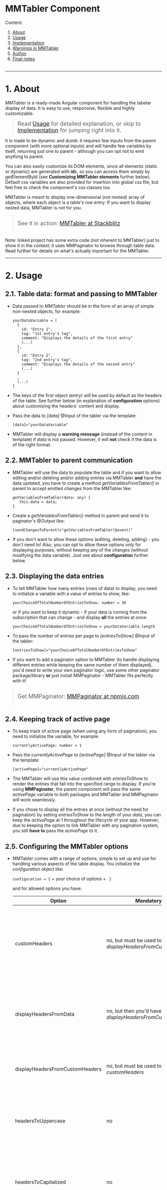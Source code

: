 # MMTabler Component

Content:
1. [About](#1-about)
2. [Usage](#2-usage)
3. [Implementation](#3-implementation)
4. [Warnings in MMTabler](#4-warnings-in-mmtabler)
5. [Author](#5-author)
6. [Final notes](#7-final-notes)
<br><br>

---

# 1. About

_MMTabler_ is a ready-made Angular component for handling the tabelar display of data. It is easy to use, responsive, flexible and highly customizable.

><font size="4">Read [Usage](#2-usage) for detailed explanation, or skip to [Implementation](#3-implementation) for jumping right into it.</font>

It is made to be dynamic and dumb: it requires few inputs from the parent component (with more optional inputs) and will handle few variables by itself, returning just one to parent - although you can opt not to emit anything to parent.

You can also easily customize its DOM elements, since all elements (static or dynamic) are generated with **id**s, so you can access them simply by getElementById (see **Customizing MMTabler elements** further below). Default css variables are also provided for insertion into global css file, but feel free to check the component's css classes too.

MMTabler is meant to display one-dimensional (not nested) array of objects, where each object is a table's row entry. If you want to display nested data, MMTabler is not for you. 

><br><font size="4">See it in action: [MMTabler at Stackblitz](https://stackblitz.com/edit/angular-ivy-en2da4)<br><br></font>

Note: linked project has some extra code (not inherent to MMTabler) just to show it in the context: it uses MMPaginator to browse through table data. Read further for details on what's actually important for the MMTabler.

---

# 2. Usage

## 2.1. Table data: format and passing to MMTabler

- Data passed to _MMTabler_ should be in the form of an array of simple non-nested objects, for example:

  ```
  yourDataVariable = [
    {
      id: "Entry 1",
      tag: "1st entry's tag",
      comment: "Displays the details of the first entry"
      (...)
    },
    {
      id: "Entry 2",
      tag: "2nd entry's tag",
      comment: "Displays the details of the second entry"
      (...)
    }
    ,
    (...)
  ]
  ```

- The keys of the first object (entry) will be used by default as the headers of the table. See further below (in explanation of **configuration** options) about customizing the headers' content and display.

- Pass the data to _[data]_ @Input of the tabler via the template:

  `[data]="yourDataVariable"`

- MMTabler will display a **warning message** (instead of the content in template) if _data_ is not passed. However, it will **not** check if the data is of the right format.

## 2.2. MMTabler to parent communication

- MMTabler will use the data to populate the table and if you want to allow editing and/or deleting and/or adding entries via MMTabler **and** have the data updated, you have to create a method _getVariablesFromTabler()_ in parent to accept emitted changes from the MMTabler like:

   ```
   getVariablesFromTabler(data: any) {
      this.data = data;
   }
   ```

- Create a _getVariablesFromTabler()_ method in parent and send it to paginator's @Output like:

  `(sendChangesToParent)="getVariablesFromTabler($event)"`

- If you don't want to allow these options (editing, deleting, adding) - you don't need to! Also, you can opt to allow these options only for displaying purposes, without keeping any of the changes (without modifying the data variable). Just see about **configuration** further below. 

## 2.3. Displaying the data entries

- To tell MMTabler how many entries (rows of data) to display, you need to initialize a variable with a value of entries to show, like:

  `yourChoiceOfTotalNumberOfEntriesToShow: number = 30`

  or if you want to keep it dynamic - if your data is coming from the subscription that can change - and display **all** the entries at once:

  `yourChoiceOfTotalNumberOfEntriesToShow = yourDataVariable.length`

- To pass the number of entries per page to _[entriesToShow]_ @Input of the tabler:

  `[entriesToShow]="yourChoiceOfTotalNumberOfEntriesToShow"`

- If you want to add a paginator option to MMTabler (to handle displaying different entries while keeping the same number of them displayed), you'd need to write your own paginator logic, use some other paginator package/library **or** just install MMPaginator - MMTabler fits perfectly with it!

><br><font size="4">Get MMPaginator: [MMPaginator at npmjs.com](https://www.npmjs.com/package/mmpaginator)<br><br></font>


## 2.4. Keeping track of active page

- To keep track of active page (when using any form of pagination), you need to initialize the variable, for example:

  `currentlyActivePage: number = 1`

- Pass the _currentlyActivePage_ to _[activePage]_ @Input of the tabler via the template:

  `[activePage]="currentlyActivePage"` 

- The MMTabler will use this value combined with _entriesToShow_ to render the entries that fall into the specified range to display. If you're using **MMPaginator**, the parent component will pass the same _activePage_ variable to both packages and MMTabler and MMPaginator will work seamlessly.

- If you chose to display all the entries at once (without the need for pagination) by setting _entriesToShow_ to the length of your _data_, you can keep the _activePage_ at 1 throughout the lifecycle of your app. However, due to keeping the option to link MMTabler with any pagination system, you still **have to** pass the _activePage_ to it.


## 2.5. Configuring the MMTabler options

- MMTabler comes with a range of options, simple to set up and use for handling various aspects of the table display. You initialize the _configuration_ object like:

  `configuration = {` + your choice of options + ` }`

  and for allowed options you have:

  | Option | Mandatory? | Description | Example |
  |--------|------------|-------------|---------|
  | customHeaders |  no, but must be used together with _displayHeadersFromCustomHeaders_ | used to set new headers (as strings), instead of keys from the first object in _data_ | set new headers by using existing keys of your _data_ objects as keys, and give them values of your new headers, i.e. if you used the example from above, where your _data_ objects have keys as: _id_, _tag_ and _comment_,  set it like: **customHeaders: { id: 'Header 1', tag: 'Ha, tag!', comment: 'Co mm ent' }** |
  | displayHeadersFromData | no, but then you'd have to use _displayHeadersFromCustomHeaders_ | if set to **true**, MMTabler will use keys from the first object in your _data_ as headers for table. If set to **false**, you have to set _displayHeadersFromCustomHeaders_ to **true**<br>You must bave either _displayHeadersFromData_ or _displayHeadersFromCustomHeaders_ set to true! | **displayHeadersFromData: true** |
  | displayHeadersFromCustomHeaders | no, but must be used together with _customHeaders_ | used to tell MMTabler if it should use the _customHeaders_ (above) for table headers.<br>If you are not using _customHeaders_, you can omit this option, but you **must** have _displayHeadersFromData_ set to **true** | to use the headers defined as in _customHeaders_ above, set it to true: **displayHeadersFromData: true** |
  | headersToUppercase | no | if set to **true**, MMTabler will display headers in ALL CAPS. If set to **false** or omitted, this change won't be applied.<br>You can have only one of these options set to **true**: _headersToUppercase_, _headersToCapitalized_, _headersToLowercase_ | **headersToUppercase: true** |
  | headersToCapitalized | no | if set to **true**, MMTabler will display headers with first of the header letter capitalized, and all others in lowercase. If set to **false** or omitted, this change won't be applied.<br>You can have only one of these options set to **true**: _headersToUppercase_, _headersToCapitalized_, _headersToLowercase_  | **headersToCapitalized: false** |
  | headersToLowercase | no | if set to **true**, MMTabler will display headers in lowercase. If set to **false** or omitted, this change won't be applied.<br>You can have only one of these options set to **true**: _headersToUppercase_, _headersToCapitalized_, _headersToLowercase_ | **headersToLowercase: false** |
  | initialOrderBy | no | sets which header to use for initial sorting of the table data. The sorting will be initialized in ascending order | **initialOrderBy: 'id'** |
  | allowOptions | no | If set to **true**, MMTabler will expect to have at least one of the next 3 options set to **true** too. If set to **false** or omitted, next 3 options can be omitted too.| **allowOptions: true**|
  | allowEdit | no, but must be used together with _allowOptions_ | if set to **true**, you will get a popover with 'Edit' option when clicking on a table row. | **allowEdit: true** |
  | allowDelete | no, but must be used together with _allowOptions_ | if set to **true**, you will get a popover with 'Delete' option when clicking on a table row. | **allowDelete: true** |
  | allowAdd | no, but must be used together with _allowOptions_ | if set to **true**, you will get a popover with 'Add' (new) option when clicking on a table row. | **allowAdd: true** |
  | txtEdit | no | custom text for 'Edit' button; makes sense only if _allowEdit_ is set to **true** | **txtEdit: 'Izmeni'** |
  | txtDelete | no | custom text for 'Delete' button; makes sense only if _allowDelete_ is set to **true** | **txtDelete: 'Obriši'** |
  | txtAdd | no | custom text for 'Add' button; makes sense only if _allowAdd_ is set to **true** | **txtAdd: 'Dodaj'** |
  | txtCancel | no | custom text for 'Cancel' button; makes sense only if any of the 3 options above (_allowEdit_, _allowDelete_, _allowAdd_) is set to **true** | **txtCancel: 'Odustani'** |
  | txtConfirmDelete | no | custom text for 'Do you really want to delete this entry?' text; makes sense only if _allowDelete_ is set to **true** | **txtConfirmDelete: 'Želiš li zaista da obrišeš ovaj sadržaj?'** |
  | sendChanges | no | used to emit to parent the changes in data entries; makes sense only if options to 'edit', 'delete' or 'add' are set to **true**.<br>If used, you need to set _getVariablesFromTabler()_ method in parent, too | **sendChanges: true** |

- So the _configuration_ object might look something like this, for example:

  ```
  configuration = {
    displayHeadersFromData: true,
    headersToCapitalized: true,
    allowOptions: true,
    allowEdit: true,
    sendChanges: true
  }
  ```

## 2.6. CSS details and accessing elements' properties

- MMTabler has its own css classes, but they depend on variables that you'll use in your global css styles file. You can change the colours, border, shadows etc. by changing the variables' values. Read **Implementation** for how to use them.

- All DOM elements of the MMTabler have their distinctive IDs, so if you need you can easily access any of them by _getElementById_. This documentation file is already rather long, so for the list of available IDs you should just look at the source of html once you install the MMTabler.

---

# 3. Implementation

## 3.1. Customizing MMTabler elements

- You can (and **should**) edit your global .css file (_styles.css_ in web app, or _global.css_ in your Ionic mobile app) by adding the following css code and edit it further to suit your design preferences:


```
:root {
  /* MMTabler variables */
  --table-border: 1px solid rgb(0, 0, 0);
  /* headers */
  --header-text-font-size: 13px;
  --header-text-font-color: rgb(0, 0, 0);
  --header-background-color: rgb(177, 220, 255);
  --header-border-bottom-color: rgb(57, 117, 145);
  /* rows */
  --row-text-font-size: 12px;
  --row-text-font-color: rgb(0, 0, 0);
  --row-background-color: rgb(255, 255, 255);
  --row-background-color-nth-child: rgb(235, 245, 255);
  --row-hover-background-color: rgb(203, 232, 255);
  /* sorting icons */
  --sorting-icons-font-size: 14px;
  --sorting-icons-font-color: rgb(0, 0, 0);
  /* warning messages */
  --warning-background-color: rgb(209, 74, 74);
  --warning-font-color: rgb(255, 255, 255);
  --warning-font-size: 12px;
  /* options popover */
  --options-container-background-color: rgb(255, 255, 255);
  --options-container-border: 1px solid rgb(0, 0, 0);
  --options-button-close-color: rgb(111, 174, 216);
  --options-button-close-color-hover: rgb(0, 0, 0);
  --options-button-close-size: 13px;
  --options-pointer-color: rgb(0, 0, 0);
  /* options buttons */
  --buttons-background-color: rgb(235, 245, 255);
  --buttons-font-size: 13px;
  --buttons-border: 1px solid rgb(0, 0, 0);
  --buttons-font-color: rgb(0, 0, 0);
  --buttons-background-color-hover: rgb(203, 232, 255);
  --buttons-background-color-selected: rgb(177, 220, 255);
  /* single option */
  --option-title-font-size: 13px;
  --option-subtitle-font-size: 11px;
  --option-key-font-size: 13px;
  --option-key-font-color: rgb(0, 0, 0);
  --option-border: 1px solid rgb(0, 0, 0);
  --option-background-color: rgb(255, 255, 255);
  --option-single-background-color: rgb(235, 245, 255);
  --textarea-background-color: rgb(255, 255, 255);
  --textarea-font-color: rgb(0, 0, 0);
  --textarea-font-size: 13px;
  /* general typing */
  --fonts: Verdana, Arial, Tahoma, Serif;
  /* styling */
  --border-radius: 8px;
  --border-thin-dark: 1px solid rgba(0, 0, 0);
  --box-shadow: 0px 2px 10px 2px rgb(212, 212, 212);
}
```

- If you already have variables defined in your _root_, just paste there the values after _/* MMTabler variables */_ comment and before the last bracket.

- IDs of the individual elements are too long to list, but they all start with _mmtabler-_ so it's easy to find them. 
  Access them easily by `document.getElementById(`**theIDyouWant**`)`

## 3.2. Parent component and modules

### 3.2.1. Importing the library module

- Import the paginator:

  `import { MMTablerModule } from 'mmtabler';`

- Add it to _imports_:

  `imports: [ MMTablerModule ]`

### 3.2.2. Changes in parent's .ts file

- Initialize the variables you'll send to MMTabler (read **Usage** above, to see about possible differences in handling the variables):

  ```
    data: any[] = []; // or however you name your data var
    activePage: number = 1; // or however you name your active page var
    entriesToShow: number = 5; // or however you name your entries per page var; min 1, max == data.length

  ```

- Set configuration details, initilize them Like this (see **Usage** above for details, this is an example that uses all options):

  ```
  configuration = {
    // custom table headers
    customHeaders: { id: 'Header 1', name: 'Header 2', tag: 'Header 3' },
    // handling table headers content
    displayHeadersFromData: false,
    displayHeadersFromCustomHeaders: true,
    // handlig display of headers text
    headersToUppercase: false, // optional
    headersToCapitalized: true, // optional
    headersToLowercase: false, // optional
    // sorting details
    initialOrderBy: 'Header 1', // initial key (header name) to sort by
    allowOptions: true, // allowing edit, delete, add options on table
    allowEdit: true, // allow edit option
    allowDelete: true, // alow delete option
    allowAdd: true, // allow add option
    // text
    txtEdit: 'Edit 1', // text for 'Edit' button
    txtDelete: 'Delete 2', // text for 'Delete' button
    txtAdd: 'Add 3', // text for 'Add' button
    txtCancel: 'Cancel 4', // text for 'Cancel' button
    txtConfirmDelete: 'Do you really really really want to delete this entry?', // text for 'Are you sure you want to delete this entry?' text
    // if MMTabler is allowed to send changed data back to parent
    sendChanges: true,
  };
  ```
  Of course, strings like 'Header 1', 'Delete 2' etc are here as an example: use any string you want.

- Use this method to receive value emitted from MMTabler (if you're going to use edit, delete or add options):

  ```
    getVariablesFromTabler(data: any) {
        this.data = data; // instead of 'this.data' you should use your own data var, like 'this.myDataArray
    }
  ```

### 3.2.1. Changes in parent's template / html

- Paste this block of code into your html where you want the MMTabler to appear:

  ```
  <mm-tabler
    [data]="data"
    [activePage]="activePage"
    [entriesToShow]="entriesToShow"
    [configuration]="configuration"
    (sendChangesToParent)="getVariablesFromTabler($event)"
  ></mm-tabler>
  ```

- Keep in mind: _activePage_ and _entriesToShow_ can be used in your own pagination code, but they fit perfectly with MMPaginator package too - so if you use the MMPaginator, you can just paste its code under this block. 

---

# 4. Warnings in MMTabler

- MMTabler has several warning messages that it'll display instead of the (expected) content if you don't pass it the values in right format or if there are mismatches.

- If you didn't pass the _data_ for table:

  ><b>DATA MISSING</b><br>You didn't provide any data for the table content. Please pass some data to [data] input.

- If you didn't pass the _activePage_ value:

  ><b>DATA MISSING</b><br>You didn't provide activePage (as number) to the table. Please pass some value to [activePage] input.

- If you didn't pass _entriesToShow_ value:

  ><b>DATA MISSING</b><br>You didn't provide (number of) entriesToShow to the table. Please pass some value to [entriesToShow] input.

- If you wanted you use custom headers, but you didn't set them in configuration:

  ><b>HEADERS MISSING</b><br>Your setting in configuration sets 'displayHeadersFromDataHeaders' to 'true', but you haven't supplied 'customHeaders' to take headers from!

- If you set _allowOptions_ to **true** but forgot to set any of the individual options (edit, delete, add) to **true**:

  ><b>OPTIONS MISSING</b><br>Your setting in configuration sets 'allowOptions' to 'true', but you haven't supplied any particular option as 'true' (allowEdit, allowDelete or allowAdd).

- If you set configuration to use both the headers from _data_ **and** the headers from _customHeaders_:

  ><b>HEADERS COLLISION</b><br>Your setting in configuration sets both 'displayHeadersFromData' and 'displayHeadersFromCustomHeaders' to 'true', but you can only have one of those options set to 'true'.

- If you accidentally set configuration to use all three possible css displays of headers:

  ><b>HEADERS STYLES COLLISION</b><br>Your setting in configuration sets 'headersToUppercase', 'headersToCapitalized' and 'headersToLowercase' to 'true', but you can have only one of those set to 'true'.

- If you accidentally set configuration to use two of the possible css displays of headers:

  ><b>HEADERS STYLES COLLISION</b><br>Your setting in configuration sets two of these options to 'true': 'headersToUppercase', 'headersToCapitalized' or 'headersToLowercase', but you can have only one of those set to 'true'.

- If you wanted to use custom headers and order it initially, but you set the wrong (non-existent) header name in _initialOrderBy_:

  ><b>HEADERS MISMATCH</b><br>Your setting in configuration sets 'displayHeadersFromCustomHeaders' to 'true', but the value you passed for 'initialOrderBy' is not included in your 'customHeaders'. Check the values for typos

- If you didn't pass _configuration_ value to MMTabler at all:

  ><b>CONFIGURATION MISSING</b><br>You did not provide configuration for the MMTable. Please check the documentation.

- If you wanted to emit changes from MMTabler to parent, but forgot to pass it a method for emitter:

  ><b>DATA UPDATE ISSUE</b><br>You set 'sendChanges' in configuration to emit data changes from MMTabler to parent, but you didn't pass 'sendChangesToParent' value/method to MMTabler. Please check the documentation.

---

# 5. Author

- Author: Misha Mashina, March 2022.

- Contact: misha.mashina@gmail.com

---

# 6. Final notes

## Licence

You can use this component and its code freely, with or without changes, and as you see fit.

While this component is too simple to offer any room for errors/bugs, the responsibility for the effects of using it _(modified or not)_ rests solely on you and not on the author.

## A word on docs

The code is _heavily_ commented. Feel free to delete the stuff, modify it, or just laugh at the author's obsession with documenting it all.

---

Enjoy!
